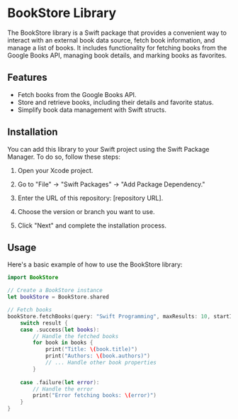 # BookStore Library

The BookStore library is a Swift package that provides a convenient way to interact with an external book data source, fetch book information, and manage a list of books. It includes functionality for fetching books from the Google Books API, managing book details, and marking books as favorites.

## Features

- Fetch books from the Google Books API.
- Store and retrieve books, including their details and favorite status.
- Simplify book data management with Swift structs.

## Installation

You can add this library to your Swift project using the Swift Package Manager. To do so, follow these steps:

1. Open your Xcode project.

2. Go to "File" -> "Swift Packages" -> "Add Package Dependency."

3. Enter the URL of this repository: [repository URL].

4. Choose the version or branch you want to use.

5. Click "Next" and complete the installation process.

## Usage

Here's a basic example of how to use the BookStore library:

```swift
import BookStore

// Create a BookStore instance
let bookStore = BookStore.shared

// Fetch books
bookStore.fetchBooks(query: "Swift Programming", maxResults: 10, startIndex: 0) { result in
    switch result {
    case .success(let books):
        // Handle the fetched books
        for book in books {
            print("Title: \(book.title)")
            print("Authors: \(book.authors)")
            // ... Handle other book properties
        }
        
    case .failure(let error):
        // Handle the error
        print("Error fetching books: \(error)")
    }
}
